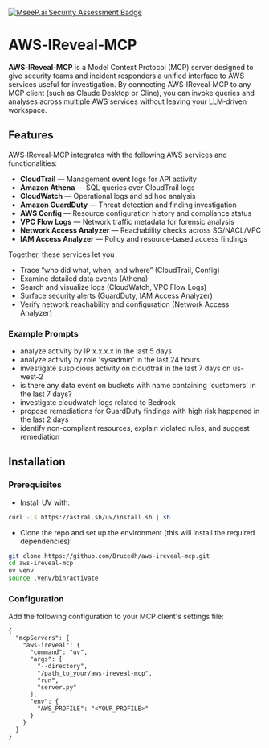 [![MseeP.ai Security Assessment Badge](https://mseep.net/pr/brucedh-aws-ireveal-mcp-badge.png)](https://mseep.ai/app/brucedh-aws-ireveal-mcp)

# AWS‑IReveal‑MCP

**AWS‑IReveal‑MCP** is a Model Context Protocol (MCP) server designed to give security teams and incident responders a unified interface to AWS services useful for investigation. By connecting AWS‑IReveal‑MCP to any MCP client (such as Claude Desktop or Cline), you can invoke queries and analyses across multiple AWS services without leaving your LLM‑driven workspace.

## Features

AWS‑IReveal‑MCP integrates with the following AWS services and functionalities:

- **CloudTrail** — Management event logs for API activity  
- **Amazon Athena** — SQL queries over CloudTrail logs  
- **CloudWatch** — Operational logs and ad hoc analysis  
- **Amazon GuardDuty** — Threat detection and finding investigation  
- **AWS Config** — Resource configuration history and compliance status  
- **VPC Flow Logs** — Network traffic metadata for forensic analysis  
- **Network Access Analyzer** — Reachability checks across SG/NACL/VPC  
- **IAM Access Analyzer** — Policy and resource‑based access findings  

Together, these services let you  
- Trace “who did what, when, and where” (CloudTrail, Config)  
- Examine detailed data events (Athena)  
- Search and visualize logs (CloudWatch, VPC Flow Logs)  
- Surface security alerts (GuardDuty, IAM Access Analyzer)  
- Verify network reachability and configuration (Network Access Analyzer)  

### Example Prompts

- analyze activity by IP x.x.x.x in the last 5 days
- analyze activity by role 'sysadmin' in the last 24 hours
- investigate suspicious activity on cloudtrail in the last 7 days on us-west-2
- is there any data event on buckets with name containing 'customers' in the last 7 days?
- investigate cloudwatch logs related to Bedrock
- propose remediations for GuardDuty findings with high risk happened in the last 2 days
- identify non-compliant resources, explain violated rules, and suggest remediation

## Installation

### Prerequisites

- Install UV with:
```bash
curl -Ls https://astral.sh/uv/install.sh | sh
```
- Clone the repo and set up the environment (this will install the required dependencies):
```bash
git clone https://github.com/Brucedh/aws-ireveal-mcp.git
cd aws-ireveal-mcp
uv venv
source .venv/bin/activate
```

### Configuration
Add the following configuration to your MCP client's settings file:

```
{
  "mcpServers": {
    "aws-ireveal": {
      "command": "uv",
      "args": [
        "--directory",
        "/path_to_your/aws-ireveal-mcp",
        "run",
        "server.py"
      ],
      "env": {
        "AWS_PROFILE": "<YOUR_PROFILE>"
      }
    }
  }
}
```